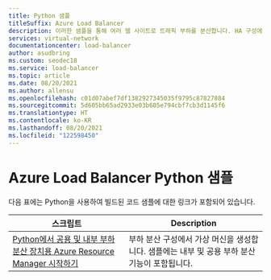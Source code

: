 ```yaml
---
title: Python 샘플
titleSuffix: Azure Load Balancer
description: 이러한 샘플을 통해 여러 웹 사이트로 트래픽 부하를 분산합니다. HA 구성에서 부하 분산 장치를 배포합니다.
services: virtual-network
documentationcenter: load-balancer
author: asudbring
ms.custom: seodec18
ms.service: load-balancer
ms.topic: article
ms.date: 08/20/2021
ms.author: allensu
ms.openlocfilehash: c01d07abef7df1382927345035f9795c87827884
ms.sourcegitcommit: 5d605bb65ad2933e03b605e794cbf7cb3d1145f6
ms.translationtype: HT
ms.contentlocale: ko-KR
ms.lasthandoff: 08/20/2021
ms.locfileid: "122598450"
---
```

# <a name="python-samples-for-azure-load-balancer"></a>Azure Load Balancer Python 샘플

다음 표에는 Python을 사용하여 빌드된 코드 샘플에 대한 링크가 포함되어 있습니다.

| 스크립트 | Description |
|-|-|
| [Python에서 공용 및 내부 부하 분산 장치용 Azure Resource Manager 시작하기](/samples/azure-samples/azure-samples-python-management/network-python-manage-loadbalancer) | 부하 분산 구성에서 가상 머신을 생성합니다. 샘플에는 내부 및 공용 부하 분산 기능이 포함됩니다. |


